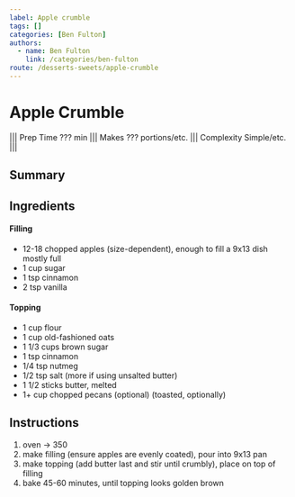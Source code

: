```yaml
---
label: Apple crumble
tags: []
categories: [Ben Fulton]
authors:
  - name: Ben Fulton
    link: /categories/ben-fulton
route: /desserts-sweets/apple-crumble
---
```


# Apple Crumble
<!--- ![](/static/banners/???.webp) --->

||| Prep Time
??? min
||| Makes
??? portions/etc.
||| Complexity
Simple/etc.
|||

## Summary

## Ingredients
#### Filling
- 12-18 chopped apples (size-dependent), enough to fill a 9x13 dish mostly full
- 1 cup sugar
- 1 tsp cinnamon
- 2 tsp vanilla

#### Topping
- 1 cup flour
- 1 cup old-fashioned oats
- 1 1/3 cups brown sugar
- 1 tsp cinnamon
- 1/4 tsp nutmeg
- 1/2 tsp salt (more if using unsalted butter)
- 1 1/2 sticks butter, melted
- 1+ cup chopped pecans (optional) (toasted, optionally)

## Instructions
1. oven -> 350
2. make filling (ensure apples are evenly coated), pour into 9x13 pan
3. make topping (add butter last and stir until crumbly), place on top of filling
4. bake 45-60 minutes, until topping looks golden brown
